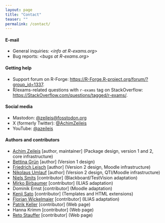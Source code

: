 ```yaml
---
layout: page
title: "Contact"
teaser: ""
permalink: /contact/
---
```


#### E-mail

- General inquiries:
  _<&#x69;&#x6e;&#x66;&#x6f;&#x20;&#x61;&#x74;&#x20;&#x52;&#x2d;&#x65;&#x78;&#x61;&#x6d;&#x73;&#x2e;&#x6f;&#x72;&#x67;>_
- Bug reports: 
  _<&#x62;&#x75;&#x67;&#x73;&#x20;&#x61;&#x74;&#x20;&#x52;&#x2d;&#x65;&#x78;&#x61;&#x6d;&#x73;&#x2e;&#x6f;&#x72;&#x67;>_


#### Getting help

- Support forum on R-Forge: <https://R-Forge.R-project.org/forum/?group_id=1337>.
- R/exams-related questions with `r-exams` tag on StackOverflow: <https://StackOverflow.com/questions/tagged/r-exams/>.


#### Social media

- Mastodon: [@zeileis@fosstodon.org](https://fosstodon.org/@zeileis)
- X (formerly Twitter): [@AchimZeileis](https://x.com/AchimZeileis)
- YouTube: [@azeileis](https://www.youtube.com/@azeileis)


#### Authors and contributors

- [Achim Zeileis](https://www.zeileis.org/) [author, maintainer] (Package design, version 1 and 2, core infrastructure)
- [Bettina Grün](https://statmath.wu.ac.at/~gruen/) [author] (Version 1 design)
- [Friedrich Leisch](https://short.boku.ac.at/leisch.html) [author] (Version 2 design, Moodle infrastructure)
- [Nikolaus Umlauf](https://eeecon.uibk.ac.at/~umlauf/) [author] (Version 2 design, QTI/Moodle infrastructure)
- [Niels Smits](https://www.uva.nl/en/profile/s/m/n.smits/n.smits.html) [contributor] (Blackboard/TestVision adaptation)
- [Mirko Birbaumer](https://www.hslu.ch/de-ch/hochschule-luzern/ueber-uns/personensuche/profile/?pid=1537) [contributor] (ILIAS adaptation)
- Dominik Ernst [contributor] (Moodle adaptation)
- [Kenji Sato](https://www.kenjisato.jp/) [contributor] (Templates and HTML extensions)
- [Florian Wickelmaier](https://www.mathpsy.uni-tuebingen.de/wickelmaier/) [contributor] (ILIAS adaptation)
- [Patrik Keller](https://informationsecurity.uibk.ac.at/people/patrik-keller/) [contributor] (Web page)
- Hanna Krimm [contributor] (Web page)
- [Reto Stauffer](https://retostauffer.org/) [contributor] (Web page)
